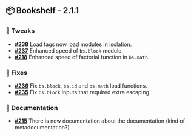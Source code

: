 ## 📦 Bookshelf - 2.1.1

### 🔁 Tweaks
- **[#238](https://github.com/mcbookshelf/Bookshelf/pull/238)** Load tags now load modules in isolation.
- **[#237](https://github.com/mcbookshelf/Bookshelf/pull/237)** Enhanced speed of `bs.block` module.
- **[#218](https://github.com/mcbookshelf/Bookshelf/pull/218)** Enhanced speed of factorial function in `bs.math`.

### 🐛 Fixes
- **[#236](https://github.com/mcbookshelf/Bookshelf/issues/236)** Fix `bs.block`, `bs.id` and `bs.math` load functions.
- **[#235](https://github.com/mcbookshelf/Bookshelf/issues/235)** Fix `bs.block` inputs that required extra escaping.

### 📄 Documentation
- **[#215](https://github.com/mcbookshelf/Bookshelf/issues/215)** There is now documentation about the documentation (kind of metadocumentation?).
